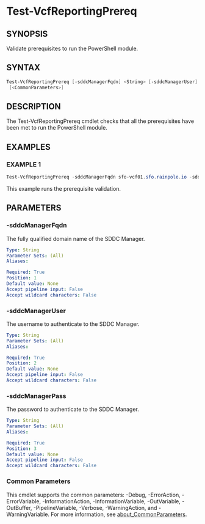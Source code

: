 # Test-VcfReportingPrereq

## SYNOPSIS

Validate prerequisites to run the PowerShell module.

## SYNTAX

```powershell
Test-VcfReportingPrereq [-sddcManagerFqdn] <String> [-sddcManagerUser] <String> [-sddcManagerPass] <String>
 [<CommonParameters>]
```

## DESCRIPTION

The Test-VcfReportingPrereq cmdlet checks that all the prerequisites have been met to run the PowerShell module.

## EXAMPLES

### EXAMPLE 1

```powershell
Test-VcfReportingPrereq -sddcManagerFqdn sfo-vcf01.sfo.rainpole.io -sddcManagerUser admin@local -sddcManagerPass VMw@re1!VMw@re1!
```

This example runs the prerequisite validation.

## PARAMETERS

### -sddcManagerFqdn

The fully qualified domain name of the SDDC Manager.

```yaml
Type: String
Parameter Sets: (All)
Aliases:

Required: True
Position: 1
Default value: None
Accept pipeline input: False
Accept wildcard characters: False
```

### -sddcManagerUser

The username to authenticate to the SDDC Manager.

```yaml
Type: String
Parameter Sets: (All)
Aliases:

Required: True
Position: 2
Default value: None
Accept pipeline input: False
Accept wildcard characters: False
```

### -sddcManagerPass

The password to authenticate to the SDDC Manager.

```yaml
Type: String
Parameter Sets: (All)
Aliases:

Required: True
Position: 3
Default value: None
Accept pipeline input: False
Accept wildcard characters: False
```

### Common Parameters

This cmdlet supports the common parameters: -Debug, -ErrorAction, -ErrorVariable, -InformationAction, -InformationVariable, -OutVariable, -OutBuffer, -PipelineVariable, -Verbose, -WarningAction, and -WarningVariable. For more information, see [about_CommonParameters](http://go.microsoft.com/fwlink/?LinkID=113216).
